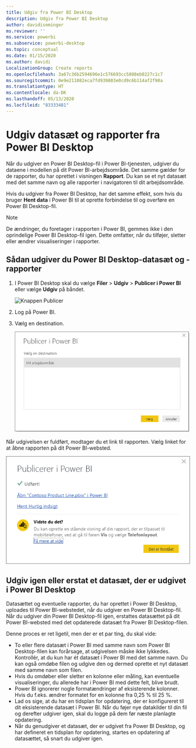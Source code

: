 ```yaml
---
title: Udgiv fra Power BI Desktop
description: Udgiv fra Power BI Desktop
author: davidiseminger
ms.reviewer: ''
ms.service: powerbi
ms.subservice: powerbi-desktop
ms.topic: conceptual
ms.date: 01/15/2020
ms.author: davidi
LocalizationGroup: Create reports
ms.openlocfilehash: 3a67c36b2594696e1c576693cc5808eb0227c1c7
ms.sourcegitcommit: 0e9e211082eca7fd939803e0cd9c6b114af2f90a
ms.translationtype: HT
ms.contentlocale: da-DK
ms.lasthandoff: 05/13/2020
ms.locfileid: "83333481"
---
```

# <a name="publish-datasets-and-reports-from-power-bi-desktop"></a>Udgiv datasæt og rapporter fra Power BI Desktop
Når du udgiver en Power BI Desktop-fil i Power BI-tjenesten, udgiver du dataene i modellen på dit Power BI-arbejdsområde. Det samme gælder for de rapporter, du har oprettet i visningen **Rapport**. Du kan se et nyt datasæt med det samme navn og alle rapporter i navigatoren til dit arbejdsområde.

Hvis du udgiver fra Power BI Desktop, har det samme effekt, som hvis du bruger **Hent data** i Power BI til at oprette forbindelse til og overføre en Power BI Desktop-fil.

> [!NOTE]
> De ændringer, du foretager i rapporten i Power BI, gemmes ikke i den oprindelige Power BI Desktop-fil igen. Dette omfatter, når du tilføjer, sletter eller ændrer visualiseringer i rapporter.
> 
> 

## <a name="to-publish-a-power-bi-desktop-dataset-and-reports"></a>Sådan udgiver du Power BI Desktop-datasæt og -rapporter
1. I Power BI Desktop skal du vælge **Filer** \> **Udgiv** \> **Publicer i Power BI** eller vælge **Udgiv** på båndet.  

   ![Knappen Publicer](media/desktop-upload-desktop-files/pbid_publish_publishbutton.png)

2. Log på Power BI.
3. Vælg en destination.

   ![Vælg en destination til publicering](media/desktop-upload-desktop-files/pbid_publish_select_destination.png)

Når udgivelsen er fuldført, modtager du et link til rapporten. Vælg linket for at åbne rapporten på dit Power BI-websted.

![Dialogboks for fuldført publicering](media/desktop-upload-desktop-files/pbid_publish_success.png)

## <a name="republish-or-replace-a-dataset-published-from-power-bi-desktop"></a>Udgiv igen eller erstat et datasæt, der er udgivet i Power BI Desktop
Datasættet og eventuelle rapporter, du har oprettet i Power BI Desktop, uploades til Power BI-webstedet, når du udgiver en Power BI Desktop-fil. Når du udgiver din Power BI Desktop-fil igen, erstattes datasættet på dit Power BI-websted med det opdaterede datasæt fra Power BI Desktop-filen.

Denne proces er ret ligetil, men der er et par ting, du skal vide:

* To eller flere datasæt i Power BI med samme navn som Power BI Desktop-filen kan forårsage, at udgivelsen måske ikke lykkedes. Kontrollér, at du kun har ét datasæt i Power BI med det samme navn. Du kan også omdøbe filen og udgive den og dermed oprette et nyt datasæt med samme navn som filen.
* Hvis du omdøber eller sletter en kolonne eller måling, kan eventuelle visualiseringer, du allerede har i Power BI med dette felt, blive brudt. 
* Power BI ignorerer nogle formatændringer af eksisterende kolonner. Hvis du f.eks. ændrer formatet for en kolonne fra 0,25 % til 25 %.
* Lad os sige, at du har en tidsplan for opdatering, der er konfigureret til dit eksisterende datasæt i Power BI. Når du føjer nye datakilder til din fil og derefter udgiver igen, skal du logge på dem før næste planlagte opdatering.
* Når du genudgiver et datasæt, der er udgivet fra Power BI Desktop, og har defineret en tidsplan for opdatering, startes en opdatering af datasættet, så snart du udgiver igen. 

